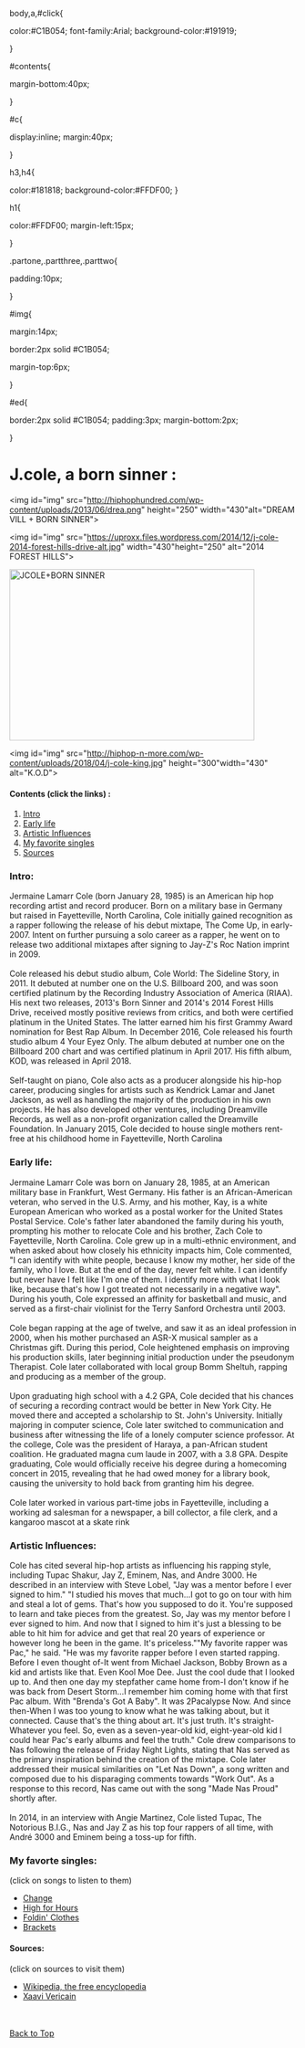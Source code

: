 
body,a,#click{

color:#C1B054;
font-family:Arial;
background-color:#191919;

}

#contents{

margin-bottom:40px;

}


#c{

display:inline;
margin:40px;


}

h3,h4{

color:#181818;
background-color:#FFDF00;
}

h1{

color:#FFDF00;
margin-left:15px;

}


.partone,.partthree,.parttwo{

padding:10px;

}


#img{

margin:14px;

border:2px solid #C1B054;

margin-top:6px;

}

#ed{

border:2px solid #C1B054;
padding:3px;
margin-bottom:2px;


}



<!DOCTYPE html>
<html>
<head>
<!--
p1  http://hiphophundred.com/wp-content/uploads/2013/06/drea.png
p2  https://pbs.twimg.com/profile_images/798738661294608384/KdcoeAU3_400x400.jpg
p3  https://fanart.tv/fanart/music/875203e1-8e58-4b86-8dcb-7190faf411c5/hdmusiclogo/cole-j-50a3dac96d6fa.png
http://hiphop-n-more.com/wp-content/uploads/2018/04/j-cole-king.jpg
-->
</head>
<body>

<h1 id="top">J.cole, a born sinner    :</h1>

<img id="img" src="http://hiphophundred.com/wp-content/uploads/2013/06/drea.png" height="250" width="430"alt="DREAM VILL + BORN SINNER">

<img id="img" src="https://uproxx.files.wordpress.com/2014/12/j-cole-2014-forest-hills-drive-alt.jpg" width="430"height="250" alt="2014 FOREST HILLS">

<img id="img" src="https://mylifethroughalens6.files.wordpress.com/2011/12/j-cole.png" width="430" height="300" alt="JCOLE+BORN SINNER">

<img id="img" src="http://hiphop-n-more.com/wp-content/uploads/2018/04/j-cole-king.jpg" height="300"width="430" alt="K.O.D">


<h4 id="contents">Contents (click the links) :</h4>

<ol>
<li id="c"><a href="#intro">Intro</a></li>

<li id="c"><a href="#earlylife">Early life</a></li>

<li id="c"><a href="#artinf">Artistic Influences</a></li>

<li id="c"><a href="#mfs">My favorite singles</a></li>

<li id="c"><a href="#sources">Sources</a></li>
</ol>


<!--1st part (start)-->

<div class="partone">
<h3 id="intro">Intro:</h3>
<p>Jermaine Lamarr Cole (born January 28, 1985) is an American hip hop recording artist and record producer. Born on a military base in Germany but raised in Fayetteville, North Carolina, Cole initially gained recognition as a rapper following the release of his debut mixtape, The Come Up, in early-2007. Intent on further pursuing a solo career as a rapper, he went on to release two additional mixtapes after signing to Jay-Z's Roc Nation imprint in 2009.
<br>
<br>
Cole released his debut studio album, Cole World: The Sideline Story, in 2011. It debuted at number one on the U.S. Billboard 200, and was soon certified platinum by the Recording Industry Association of America (RIAA). His next two releases, 2013's Born Sinner and 2014's 2014 Forest Hills Drive, received mostly positive reviews from critics, and both were certified platinum in the United States. The latter earned him his first Grammy Award nomination for Best Rap Album. In December 2016, Cole released his fourth studio album 4 Your Eyez Only. The album debuted at number one on the Billboard 200 chart and was certified platinum in April 2017. His fifth album, KOD, was released in April 2018.
<br>
<br>
Self-taught on piano, Cole also acts as a producer alongside his hip-hop career, producing singles for artists such as Kendrick Lamar and Janet Jackson, as well as handling the majority of the production in his own projects. He has also developed other ventures, including Dreamville Records, as well as a non-profit organization called the Dreamville Foundation. In January 2015, Cole decided to house single mothers rent-free at his childhood home in Fayetteville, North Carolina</p>
</div>


<!--2nd part-->
<div class="parttwo">

<h3 id="earlylife">Early life:</h3>
<p>Jermaine Lamarr Cole was born on January 28, 1985, at an American military base in Frankfurt, West Germany. His father is an African-American veteran, who served in the U.S. Army, and his mother, Kay, is a white European American who worked as a postal worker for the United States Postal Service. Cole's father later abandoned the family during his youth, prompting his mother to relocate Cole and his brother, Zach Cole to Fayetteville, North Carolina. Cole grew up in a multi-ethnic environment, and when asked about how closely his ethnicity impacts him, Cole commented, "I can identify with white people, because I know my mother, her side of the family, who I love. But at the end of the day, never felt white. I can identify but never have I felt like I'm one of them. I identify more with what I look like, because that's how I got treated not necessarily in a negative way". During his youth, Cole expressed an affinity for basketball and music, and served as a first-chair violinist for the Terry Sanford Orchestra until 2003.
<br>
<br>
Cole began rapping at the age of twelve, and saw it as an ideal profession in 2000, when his mother purchased an ASR-X musical sampler as a Christmas gift. During this period, Cole heightened emphasis on improving his production skills, later beginning initial production under the pseudonym Therapist. Cole later collaborated with local group Bomm Sheltuh, rapping and producing as a member of the group.
<br>
<br>
Upon graduating high school with a 4.2 GPA, Cole decided that his chances of securing a recording contract would be better in New York City. He moved there and accepted a scholarship to St. John's University. Initially majoring in computer science, Cole later switched to communication and business after witnessing the life of a lonely computer science professor. At the college, Cole was the president of Haraya, a pan-African student coalition. He graduated magna cum laude in 2007, with a 3.8 GPA. Despite graduating, Cole would officially receive his degree during a homecoming concert in 2015, revealing that he had owed money for a library book, causing the university to hold back from granting him his degree. 
<br>
<br>
Cole later worked in various part-time jobs in Fayetteville, including a working ad salesman for a newspaper, a bill collector, a file clerk, and a kangaroo mascot at a skate rink</p>
</div>



<!--3rd part-->
<div class="partthree">


<h3 id="artinf">Artistic Influences:</h3>


<p>Cole has cited several hip-hop artists as influencing his rapping style, including Tupac Shakur, Jay Z, Eminem, Nas, and Andre 3000. He described in an interview with Steve Lobel, "Jay was a mentor before I ever signed to him." "I studied his moves that much...I got to go on tour with him and steal a lot of gems. That's how you supposed to do it. You're supposed to learn and take pieces from the greatest. So, Jay was my mentor before I ever signed to him. And now that I signed to him it's just a blessing to be able to hit him for advice and get that real 20 years of experience or however long he been in the game. It's priceless.""My favorite rapper was Pac," he said. "He was my favorite rapper before I even started rapping. Before I even thought of-It went from Michael Jackson, Bobby Brown as a kid and artists like that. Even Kool Moe Dee. Just the cool dude that I looked up to. And then one day my stepfather came home from-I don't know if he was back from Desert Storm...I remember him coming home with that first Pac album. With "Brenda's Got A Baby". It was 2Pacalypse Now. And since then-When I was too young to know what he was talking about, but it connected. Cause that's the thing about art. It's just truth. It's straight-Whatever you feel. So, even as a seven-year-old kid, eight-year-old kid I could hear Pac's early albums and feel the truth." Cole drew comparisons to Nas following the release of Friday Night Lights, stating that Nas served as the primary inspiration behind the creation of the mixtape. Cole later addressed their musical similarities on "Let Nas Down", a song written and composed due to his disparaging comments towards "Work Out". As a response to this record, Nas came out with the song "Made Nas Proud" shortly after. 
<br>
<br>
In 2014, in an interview with Angie Martinez, Cole listed Tupac, The Notorious B.I.G., Nas and Jay Z as his top four rappers of all time, with André 3000 and Eminem being a toss-up for fifth.</p>
</div>


<!--4th part-->
<div class="partfour">

<h3 id="mfs">My favorte singles:</h3>
<p id="click">(click on songs to listen to them)</p>

<ul>
<li><a href="https://youtu.be/cZ0BEJricd8" target="new page">Change</a></li>
<li><a href="https://youtu.be/ujqtE3xd_f8" target="new page">High for Hours</a></li>
<li><a href="https://youtu.be/t3x9IcFVPAI" target="new page">Foldin' Clothes</a></li>
<li><a href="https://youtu.be/Fbx-C6IqFJ8" target="new page">Brackets</a></li>
</ul>
</div>


<!--5th part (end)-->
<div class="partfive">

<h4 id="sources">Sources:</h4>
<p id="click">(click on sources to visit them)</p>

<ul>
<li><a href="https://en.wikipedia.org/wiki/J._Cole" target="new page">Wikipedia, the free encyclopedia</a></li>
<li><a href="http://www.brooklyneagle.com/articles/2015/3/16/battle-robot-domination-life-lessons-learned" target="new page">Xaavi Vericain</a></li>
</ul>
</div>
<br>
<br>
<a id="ed"  href="#top">Back to Top</a>


</body>
</html>

